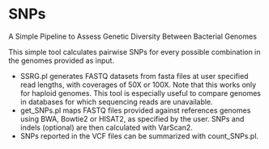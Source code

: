 # SNPs
A Simple Pipeline to Assess Genetic Diversity Between Bacterial Genomes

This simple tool calculates pairwise SNPs for every possible combination in the genomes provided as input.

-	SSRG.pl generates FASTQ datasets from fasta files at user specified read lengths, with coverages of 50X or 100X. Note that this works only for haploid genomes. This tool is especially useful to compare genomes in databases for which sequencing reads are unavailable.
-	get_SNPs.pl maps FASTQ files provided against references genomes using BWA, Bowtie2 or HISAT2, as specified by the user. SNPs and indels (optional) are then calculated with VarScan2.
-	SNPs reported in the VCF files can be summarized with count_SNPs.pl.
